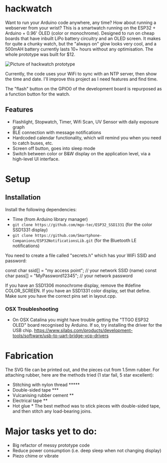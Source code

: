 # hackwatch
Want to run your Arduino code anywhere, any time? How about running a webserver from your wrist? This is a smartwatch running on the ESP32 + Arduino + 0.96' OLED (color or monochrome). Designed to run on cheap boards that have inbuilt LiPo battery circuitry and an OLED screen. It makes for quite a chunky watch, but the "always on" glow looks very cool, and a 500mAH battery currently lasts 10+ hours without any optimisation. The whole prototype was built for $12.

![Picture of hackwatch prototype](hackwatch.jpg?raw=true "Hackwatch prototype")

Currently, the code uses your WiFi to sync with an NTP server, then show the time and date. I'll improve this project as I need features and find time.

The "flash" button on the GPIO0 of the development board is repurposed as a function button for the watch.

## Features
 - Flashlight, Stopwatch, Timer, Wifi Scan, UV Sensor with daily exposure graph
 - BLE connection with message notifications
 - Hardcoded calendar functionality, which will remind you when you need to catch buses, etc.
 - Screen off button, goes into sleep mode
 - Switch between color or B&W display on the application level, via a high-level UI interface.


# Setup

## Installation

Install the following dependencies:
 - Time (from Arduino library manager)
 - ```git clone https://github.com/mgo-tec/ESP32_SSD1331``` (for the color SSD1331 display)
 - ```git clone https://github.com/Smartphone-Companions/ESP32NotificationsLib.git``` (for the Bluetooth LE notifications)


You need to create a file called "secrets.h" which has your WiFi SSID and password:

const char ssid[] = "my access point";  //  your network SSID (name)
const char pass[] = "MyPassword12345";       // your network password

If you have an SSD1306 monochrome display, remove the #define COLOR_SCREEN. If you have an SSD1331 color display, set that define. Make sure you have the correct pins set in layout.cpp.

### OSX Troubleshooting

 - On OSX Catalina you might have trouble getting the "TTGO ESP32 OLED" board recognised by Arduino. If so, try installing the driver for the USB chip. https://www.silabs.com/products/development-tools/software/usb-to-uart-bridge-vcp-drivers

# Fabrication
The SVG file can be printed out, and the pieces cut from 1.5mm rubber. For attaching rubber, here are the methods tried (1 star fail, 5 star excellent):
 - Stitching with nylon thread *****
 - Double-sided tape ***
 - Vulcanising rubber cement **
 - Electrical tape **
 - Hot glue *
 The best method was to stick pieces with double-sided tape, and then stitch any load-bearing joins.

# Major tasks yet to do:
- Big refactor of messy prototype code
- Reduce power consumption (i.e. deep sleep when not changing display)
- Piezo chime or vibrate
